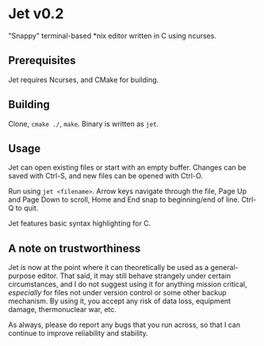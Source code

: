 # Jet v0.2
"Snappy" terminal-based \*nix editor written in C using ncurses.

## Prerequisites
Jet requires Ncurses, and CMake for building.

## Building
Clone, `cmake ./`, `make`. Binary is written as `jet`.

## Usage
Jet can open existing files or start with an empty buffer. Changes can be saved with Ctrl-S, and
new files can be opened with Ctrl-O.

Run using `jet <filename>`. Arrow keys navigate through the file, Page Up and Page Down to scroll,
Home and End snap to beginning/end of line. Ctrl-Q to quit.

Jet features basic syntax highlighting for C.

## A note on trustworthiness
Jet is now at the point where it can theoretically be used as a general-purpose editor.
That said, it may still behave strangely under certain circumstances, and I do not suggest using it
for anything mission critical, *especially* for files not under version control or some other backup
mechanism. By using it, you accept any risk of data loss, equipment damage, thermonuclear war, etc.

As always, please do report any bugs that you run across, so that I can continue to improve
reliability and stability.
